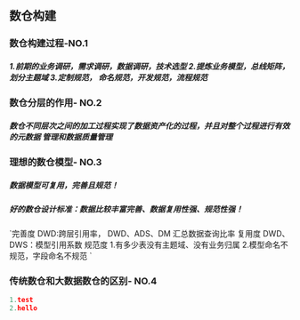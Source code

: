## 数仓构建

<h3>数仓构建过程-NO.1</h3>
<h5>1.前期的业务调研，需求调研，数据调研，技术选型 2.提炼业务模型，总线矩阵，划分主题域
 3.定制规范， 命名规范，开发规范，流程规范</h5>


<h3>数仓分层的作用- NO.2</h3>
 <h5>数仓不同层次之间的加工过程实现了数据资产化的过程，并且对整个过程进行有效的元数据
 管理和数据质量管理</h5>
 
 
 <h3>理想的数仓模型- NO.3</h3>
 <h5>数据模型可复用，完善且规范！</h5>
 <h5>好的数仓设计标准：数据比较丰富完善、数据复用性强、规范性强！</h5>
`完善度
    DWD:跨层引用率，
    DWD、ADS、DM 汇总数据查询比率
复用度
    DWD、DWS：模型引用系数
规范度
   1.有多少表没有主题域、没有业务归属
   2.模型命名不规范，字段命名不规范
`
<h3>传统数仓和大数据数仓的区别- NO.4</h3>

```python
1.test
2.hello
```
 
 
 
 